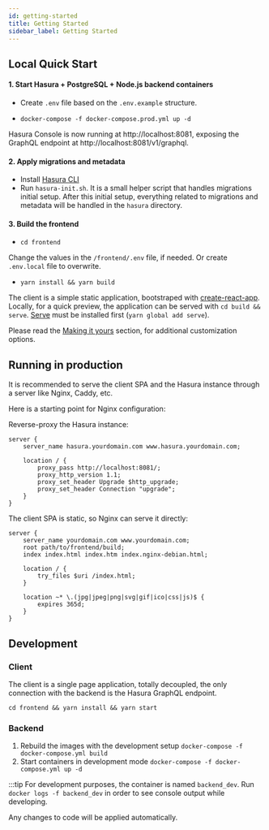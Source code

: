 ```yaml
---
id: getting-started
title: Getting Started
sidebar_label: Getting Started
---
```


## Local Quick Start

#### 1. Start Hasura + PostgreSQL + Node.js backend containers

- Create `.env` file based on the `.env.example` structure.

- `docker-compose -f docker-compose.prod.yml up -d`

Hasura Console is now running at http://localhost:8081, exposing the GraphQL endpoint at http://localhost:8081/v1/graphql.

#### 2. Apply migrations and metadata

- Install [Hasura CLI](https://hasura.io/docs/1.0/graphql/manual/hasura-cli/install-hasura-cli.html#install-hasura-cli)
- Run `hasura-init.sh`. It is a small helper script that handles migrations initial setup. After this initial setup, everything related to migrations and metadata will be handled in the `hasura` directory.

#### 3. Build the frontend

- `cd frontend`

Change the values in the `/frontend/.env` file, if needed. Or create `.env.local` file to overwrite.

- `yarn install && yarn build`

The client is a simple static application, bootstraped with [create-react-app](https://create-react-app.dev/). Locally, for a quick preview, the application can be served with `cd build && serve`. [Serve](https://www.npmjs.com/package/serve) must be installed first (`yarn global add serve`). 

Please read the [Making it yours](/docs/making-it-yours) section, for additional customization options.


## Running in production

It is recommended to serve the client SPA and the Hasura instance through a server like Nginx, Caddy, etc. 

Here is a starting point for Nginx configuration:


Reverse-proxy the Hasura instance:

```
server {
	server_name hasura.yourdomain.com www.hasura.yourdomain.com;

    location / {
        proxy_pass http://localhost:8081/;
        proxy_http_version 1.1;
        proxy_set_header Upgrade $http_upgrade;
        proxy_set_header Connection "upgrade";
    }
}
```

The client SPA is static, so Nginx can serve it directly:

```
server {
   	server_name yourdomain.com www.yourdomain.com;
	root path/to/frontend/build;
	index index.html index.htm index.nginx-debian.html;

	location / {
        try_files $uri /index.html;
	}

	location ~* \.(jpg|jpeg|png|svg|gif|ico|css|js)$ {
		expires 365d;
	}
}
```

## Development

### Client

The client is a single page application, totally decoupled, the only connection with the backend is the Hasura GraphQL endpoint.

`cd frontend && yarn install && yarn start`


### Backend

1. Rebuild the images with the development setup `docker-compose -f docker-compose.yml build`
2. Start containers in development mode `docker-compose -f docker-compose.yml up -d`

:::tip 
For development purposes, the container is named `backend_dev`. Run `docker logs -f backend_dev` in order to see console output while developing.

Any changes to code will be applied automatically. 